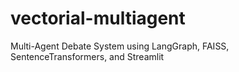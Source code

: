 # vectorial-multiagent
Multi-Agent Debate System using LangGraph, FAISS, SentenceTransformers, and Streamlit
